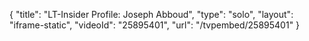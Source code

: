 {
    "title": "LT-Insider Profile: Joseph Abboud",
    "type": "solo",
    "layout": "iframe-static",
    "videoId": "25895401",
    "url": "\/tvpembed\/25895401"
}